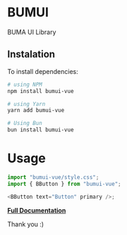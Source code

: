 # BUMUI

BUMA UI Library

## Instalation

To install dependencies:

```bash
# using NPM
npm install bumui-vue

# using Yarn
yarn add bumui-vue

# Using Bun
bun install bumui-vue
```

# Usage

```js
import "bumui-vue/style.css";
import { BButton } from "bumui-vue";

<BButton text="Button" primary />;
```

[**Full Documentation**](https://bumui-vue.netlify.app/)

Thank you :)
